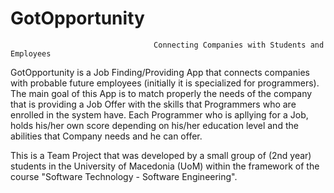 # GotOpportunity
                                    Connecting Companies with Students and Employees
 
GotOpportunity is a Job Finding/Providing App that connects companies with probable future employees (initially it is specialized for programmers). The main goal of this App is to match properly the needs of the company that is providing a Job Offer with the skills that Programmers who are enrolled in the system have. Each Programmer who is apllying for a Job, holds his/her own score depending on his/her education level and the abilities that Company needs and he can offer.

This is a Team Project that was developed by a small group of (2nd year) students in the University of Macedonia (UoM) within the framework of the course "Software Technology - Software Engineering".
 
 
